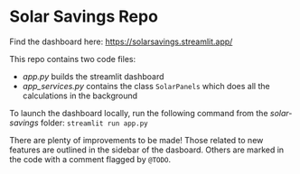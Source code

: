 # Solar Savings Repo

Find the dashboard here: https://solarsavings.streamlit.app/

This repo contains two code files:
- _app.py_ builds the streamlit dashboard
- _app_services.py_ contains the class `SolarPanels` which does all the calculations in the background

To launch the dashboard locally, run the following command from the _solar-savings_ folder:
`streamlit run app.py`

There are plenty of improvements to be made! Those related to new features are outlined in the sidebar of the dasboard. Others are marked in the code with a comment flagged by `@TODO`.